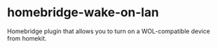 # homebridge-wake-on-lan
Homebridge plugin that allows you to turn on a WOL-compatible device from homekit.
